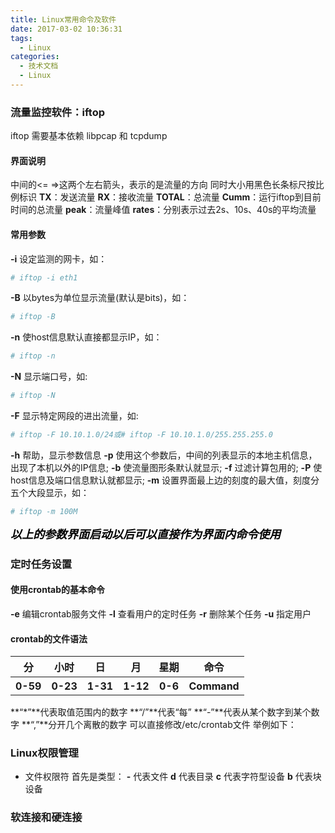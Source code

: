 ```yaml
---
title: Linux常用命令及软件
date: 2017-03-02 10:36:31
tags: 
  - Linux
categories:
  - 技术文档
  - Linux
---
```


### 流量监控软件：iftop
iftop 需要基本依赖 libpcap 和 tcpdump
#### 界面说明
中间的<= =>这两个左右箭头，表示的是流量的方向
同时大小用黑色长条标尺按比例标识
**TX**：发送流量
**RX**：接收流量
**TOTAL**：总流量
**Cumm**：运行iftop到目前时间的总流量
**peak**：流量峰值
**rates**：分别表示过去2s、10s、40s的平均流量
#### 常用参数
**-i**  设定监测的网卡，如：
```bash
# iftop -i eth1
```
**-B** 以bytes为单位显示流量(默认是bits)，如：
```bash
# iftop -B
```
**-n** 使host信息默认直接都显示IP，如：
```bash
# iftop -n
```
**-N** 显示端口号，如: 
```bash
# iftop -N
```
**-F** 显示特定网段的进出流量，如:
```bash
# iftop -F 10.10.1.0/24或# iftop -F 10.10.1.0/255.255.255.0
```
**-h** 帮助，显示参数信息
**-p** 使用这个参数后，中间的列表显示的本地主机信息，出现了本机以外的IP信息;
**-b** 使流量图形条默认就显示;
**-f** 过滤计算包用的;
**-P** 使host信息及端口信息默认就都显示;
**-m** 设置界面最上边的刻度的最大值，刻度分五个大段显示，如：
```bash
# iftop -m 100M
```
<font color="black" size="4" style="font-weight:bold;font-style:italic;" face="黑体">以上的参数界面启动以后可以直接作为界面内命令使用</font>
<!-- more -->

### 定时任务设置
#### 使用crontab的基本命令
**-e** 编辑crontab服务文件
**-l** 查看用户的定时任务
**-r** 删除某个任务
**-u** 指定用户
#### crontab的文件语法
<table><tr><th>分</th><th>小时</th><th>日</th><th>月</th><th>星期</th><th>命令</th></tr><tr><th>0-59</th><th>0-23</th><th>1-31</th><th>1-12</th><th>0-6</th><th>Command</th></tr></table>
**“*”**代表取值范围内的数字
**“/”**代表“每”
**“-”**代表从某个数字到某个数字
**“,”**分开几个离散的数字
可以直接修改/etc/crontab文件
举例如下：

### Linux权限管理
- 文件权限符
首先是类型：
**-** 代表文件
**d** 代表目录
**c** 代表字符型设备
**b** 代表块设备



### 软连接和硬连接